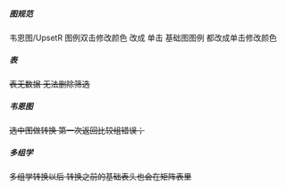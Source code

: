 ##### 图规范
韦恩图/UpsetR 图例双击修改颜色 改成 单击
基础图图例 都改成单击修改颜色

##### 表
~~表无数据 无法删除筛选~~

##### 韦恩图
~~选中图做转换 第一次返回比较组错误；~~

##### 多组学
~~多组学转换以后 转换之前的基础表头也会在矩阵表里~~
